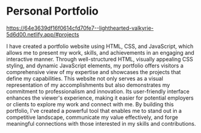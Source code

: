 # Personal Portfolio

https://64e3639df16f0614cfd70fe7--lighthearted-valkyrie-5d6d00.netlify.app/#projects

I have created a portfolio website using HTML, CSS, and JavaScript, which allows me to present my work, skills, and achievements in an engaging and interactive manner. Through well-structured HTML, visually appealing CSS styling, and dynamic JavaScript elements, my portfolio offers visitors a comprehensive view of my expertise and showcases the projects that define my capabilities. This website not only serves as a visual representation of my accomplishments but also demonstrates my commitment to professionalism and innovation. Its user-friendly interface enhances the viewer's experience, making it easier for potential employers or clients to explore my work and connect with me. By building this portfolio, I've created a powerful tool that enables me to stand out in a competitive landscape, communicate my value effectively, and forge meaningful connections with those interested in my skills and contributions.


